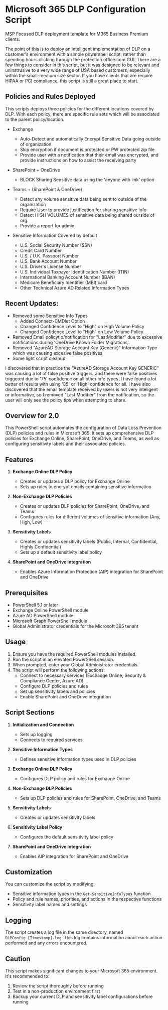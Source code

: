 # Microsoft 365 DLP Configuration Script

MSP Focused DLP deployment template for M365 Business Premium clients.

The point of this is to deploy an intelligent implementation of DLP on a customer's environment with a simple powershell script, rather than spending hours clicking through the protection.office.com GUI. There are a few things to consider in this script, but it was designed to be relevant and uninstrusive to a very wide range of USA based customers, especially within the small-medium size sector. If you have clients that are require HIPAA or PCI compliance, this script is still a great place to start.

## Policies and Rules Deployed

This scripts deploys three policies for the different locations covered by DLP. With each policy, there are specific rule sets which will be associated to the parent policy/location.

- Exchange

  - Auto-Detect and automatically Encrypt Sensitive Data going outside of organization.
  - Skip encryption if document is protected or PW protected zip file
  - Provide user with a notification that their email was encrypted, and provide instructions on how to assist the receiving party

- SharePoint + OneDrive
  - BLOCK Sharing Sensitive data using the 'anyone with link' option
- Teams + (SharePoint & OneDrive)

  - Detect any volume sensitive data being sent to outside of the organization
  - Require User to provide justification for sharing sensitive info
  - Detect HIGH VOLUMES of sensitive data being shared ourside of org.
  - Provide a report for admin

- Sensitive Information Covered by default
  - U.S. Social Security Number (SSN)
  - Credit Card Number
  - U.S. / U.K. Passport Number
  - U.S. Bank Account Number
  - U.S. Driver's License Number
  - U.S. Individual Taxpayer Identification Number (ITIN)
  - International Banking Account Number (IBAN)
  - Medicare Beneficiary Identifier (MBI) card
  - Other Technical Azure AD Related Information Types

## Recent Updates:

- Removed some Sensitive Info Types
  - Added Connect-CMDlet Option
  - Changed Confidence Level to "High" on High Volume Policy
  - Changed Confidence Level to "High" on Low Volume Policy
- Removed Email policytip/notification for "LastModifier" due to excessive notifications during 'OneDrive Known Folder Migrations'.
- Removed "AzureAD Storage Account Key (Generic)" Information Type which was causing excesive false positives
- Some light script cleanup

I discovered that in practice the "AzureAD Storage Account Key GENERIC" was causing a lot of false positive triggers, and there were false positives triggered due to '75' confidence on all other info types. I have found a lot better of results with using '85' or 'High' confidence for all. I have also discovered that the email template received by users is not very inteligent or informative, so I removed "Last Modifier" from the notification, so the user will only see the policy tips when attempting to share.

## Overview for 2.0

This PowerShell script automates the configuration of Data Loss Prevention (DLP) policies and rules in Microsoft 365. It sets up comprehensive DLP policies for Exchange Online, SharePoint, OneDrive, and Teams, as well as configuring sensitivity labels and their associated policies.

## Features

1. **Exchange Online DLP Policy**

   - Creates or updates a DLP policy for Exchange Online
   - Sets up rules to encrypt emails containing sensitive information

2. **Non-Exchange DLP Policies**

   - Creates or updates DLP policies for SharePoint, OneDrive, and Teams
   - Configures rules for different volumes of sensitive information (Any, High, Low)

3. **Sensitivity Labels**

   - Creates or updates sensitivity labels (Public, Internal, Confidential, Highly Confidential)
   - Sets up a default sensitivity label policy

4. **SharePoint and OneDrive Integration**
   - Enables Azure Information Protection (AIP) integration for SharePoint and OneDrive

## Prerequisites

- PowerShell 5.1 or later
- Exchange Online PowerShell module
- Azure AD PowerShell module
- Microsoft Graph PowerShell module
- Global Administrator credentials for the Microsoft 365 tenant

## Usage

1. Ensure you have the required PowerShell modules installed.
2. Run the script in an elevated PowerShell session.
3. When prompted, enter your Global Administrator credentials.
4. The script will perform the following actions:
   - Connect to necessary services (Exchange Online, Security & Compliance Center, Azure AD)
   - Configure DLP policies and rules
   - Set up sensitivity labels and policies
   - Enable SharePoint and OneDrive integration

## Script Sections

1. **Initialization and Connection**

   - Sets up logging
   - Connects to required services

2. **Sensitive Information Types**

   - Defines sensitive information types used in DLP policies

3. **Exchange Online DLP Policy**

   - Configures DLP policy and rules for Exchange Online

4. **Non-Exchange DLP Policies**

   - Sets up DLP policies and rules for SharePoint, OneDrive, and Teams

5. **Sensitivity Labels**

   - Creates or updates sensitivity labels

6. **Sensitivity Label Policy**

   - Configures the default sensitivity label policy

7. **SharePoint and OneDrive Integration**
   - Enables AIP integration for SharePoint and OneDrive

## Customization

You can customize the script by modifying:

- Sensitive information types in the `Get-SensitiveInfoTypes` function
- Policy and rule names, priorities, and actions in the respective functions
- Sensitivity label names and settings

## Logging

The script creates a log file in the same directory, named `DLPConfig_[Timestamp].log`. This log contains information about each action performed and any errors encountered.

## Caution

This script makes significant changes to your Microsoft 365 environment. It's recommended to:

1. Review the script thoroughly before running
2. Test in a non-production environment first
3. Backup your current DLP and sensitivity label configurations before running
